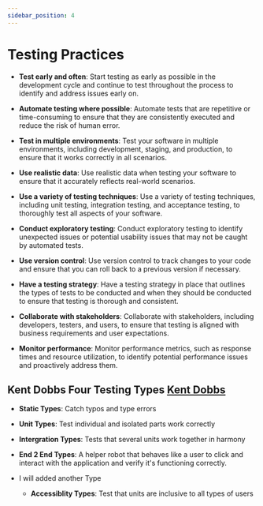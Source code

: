 ```yaml
---
sidebar_position: 4
---
```


# Testing Practices

- **Test early and often**: Start testing as early as possible in the development cycle and continue to test throughout the process to identify and address issues early on.

- **Automate testing where possible**: Automate tests that are repetitive or time-consuming to ensure that they are consistently executed and reduce the risk of human error.

- **Test in multiple environments**: Test your software in multiple environments, including development, staging, and production, to ensure that it works correctly in all scenarios.

- **Use realistic data**: Use realistic data when testing your software to ensure that it accurately reflects real-world scenarios.

- **Use a variety of testing techniques**: Use a variety of testing techniques, including unit testing, integration testing, and acceptance testing, to thoroughly test all aspects of your software.

- **Conduct exploratory testing**: Conduct exploratory testing to identify unexpected issues or potential usability issues that may not be caught by automated tests.

- **Use version control**: Use version control to track changes to your code and ensure that you can roll back to a previous version if necessary.

- **Have a testing strategy**: Have a testing strategy in place that outlines the types of tests to be conducted and when they should be conducted to ensure that testing is thorough and consistent.

- **Collaborate with stakeholders**: Collaborate with stakeholders, including developers, testers, and users, to ensure that testing is aligned with business requirements and user expectations.

- **Monitor performance**: Monitor performance metrics, such as response times and resource utilization, to identify potential performance issues and proactively address them.

## Kent Dobbs Four Testing Types [Kent Dobbs](https://testingjavascript.com/)

- **Static Types**: Catch typos and type errors
- **Unit Types**: Test individual and isolated parts work correctly
- **Intergration Types**: Tests that several units work together in harmony
- **End 2 End Types**: A helper robot that behaves like a user to click and interact with the application and verify it's functioning correctly.

- I will added another Type
  - **Accessiblity Types**: Test that units are inclusive to all types of users
